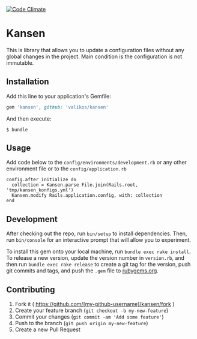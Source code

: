 [![Code Climate](https://codeclimate.com/github/valikos/kansen/badges/gpa.svg)](https://codeclimate.com/github/valikos/kansen)

# Kansen

This is library that allows you to update a configuration files without any global changes in the project. Main condition is the configuration is not immutable.

## Installation

Add this line to your application's Gemfile:

```ruby
gem 'kansen', github: 'valikos/kansen'
```

And then execute:

    $ bundle

## Usage
Add code below to the `config/environments/development.rb` or any other environment file or to the `config/application.rb`

    config.after_initialize do
      collection = Kansen.parse File.join(Rails.root, 'tmp/kansen_konfigs.yml')
      Kansen.modify Rails.application.config, with: collection
    end


## Development

After checking out the repo, run `bin/setup` to install dependencies. Then, run `bin/console` for an interactive prompt that will allow you to experiment.

To install this gem onto your local machine, run `bundle exec rake install`. To release a new version, update the version number in `version.rb`, and then run `bundle exec rake release` to create a git tag for the version, push git commits and tags, and push the `.gem` file to [rubygems.org](https://rubygems.org).

## Contributing

1. Fork it ( https://github.com/[my-github-username]/kansen/fork )
2. Create your feature branch (`git checkout -b my-new-feature`)
3. Commit your changes (`git commit -am 'Add some feature'`)
4. Push to the branch (`git push origin my-new-feature`)
5. Create a new Pull Request
